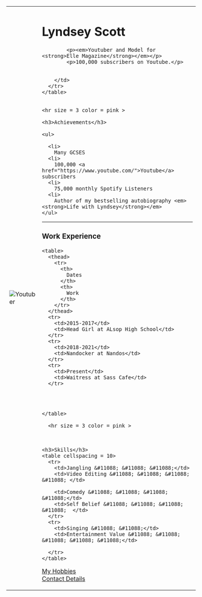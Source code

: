<html lang="en" dir="ltr">
  <head>
    <meta charset="utf-8">
    <title></title>
  </head>

  <body>
    <table cellspacing = 10>
      <tr>
        <td><img src="https://yt3.ggpht.com/mSdjnpsRTF2ZrhUbk_t5erHQpcwf49Rch5HgK8Kbc83Xt39_wpcK8hJBLTNXB8ilL-3BDr4l=s900-c-k-c0x00ffffff-no-rj" alt="Youtuber"</td>
        <td>    <h1>Lyndsey Scott</h1>

            <p><em>Youtuber and Model for <strong>Elle Magazine</strong></em></p>
            <p>100,000 subscribers on Youtube.</p>


        </td>
      </tr>
    </table>


    <hr size = 3 color = pink >

    <h3>Achievements</h3>
    
    <ul>
    
      <li>
        Many GCSES
      <li>
        100,000 <a href="https://www.youtube.com/">Youtube</a> subscribers
      <li>
        75,000 monthly Spotify Listeners
      <li>
        Author of my bestselling autobiography <em><strong>Life with Lyndsey</strong></em>
    </ul>
  
  <hr size = 3 color = pink >
    <h3>Work Experience</h3>

    <table>
      <thead>
        <tr>
          <th>
            Dates
          </th>
          <th>
            Work
          </th>
        </tr>
      </thead>
      <tr>
        <td>2015-2017</td>
        <td>Head Girl at ALsop High School</td>
      </tr>
      <tr>
        <td>2018-2021</td>
        <td>Nandocker at Nandos</td>
      </tr>
      <tr>
        <td>Present</td>
        <td>Waitress at Sass Cafe</td>
      </tr>



       
    </table>

      <hr size = 3 color = pink >



    <h3>Skills</h3>
    <table cellspacing = 10>
      <tr>
        <td>Jangling &#11088; &#11088; &#11088;</td>
        <td>Video Editing &#11088; &#11088; &#11088; &#11088; </td>
   
        <td>Comedy &#11088; &#11088; &#11088; &#11088;</td>
        <td>Self Belief &#11088; &#11088; &#11088; &#11088;  </td>
      </tr>
      <tr>
        <td>Singing &#11088; &#11088;</td>
        <td>Entertainment Value &#11088; &#11088; &#11088; &#11088; &#11088;</td>

      </tr>
    </table>

<a href="Hobbies.html">My Hobbies</a> <br>
<a href="ContactDetails.html">Contact Details</a>





 
